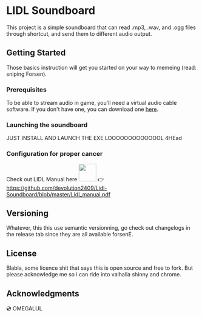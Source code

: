 # LIDL Soundboard

This project is a simple soundboard that can read .mp3, .wav, and .ogg files through shortcut, and send them to different audio output.

## Getting Started

Those basics instruction will get you started on your way to memeing (read: sniping Forsen).

### Prerequisites

To be able to stream audio in game, you'll need a virtual audio cable software. If you don't have one, you can download one [here](https://www.vb-audio.com/Cable/).


### Launching the soundboard

JUST INSTALL AND LAUNCH THE EXE LOOOOOOOOOOOOOL 4HEad


### Configuration for proper cancer

Check out LIDL Manual here <img src="https://static-cdn.jtvnw.net/jtv_user_pictures/482fa2af-9a3c-43f7-8b46-90bf4f63586a-profile_image-300x300.png" width="46" height="46" />  👉 https://github.com/devolution2409/Lidl-Soundboard/blob/master/Lidl_manual.pdf

## Versioning

Whatever, this this use semantic versionning, go check out changelogs in the release tab since they are all available forsenE.


## License

Blabla, some licence shit that says this is open source and free to fork. But please acknowledge me so i can ride into valhalla shinny and chrome.

## Acknowledgments

💿 OMEGALUL 